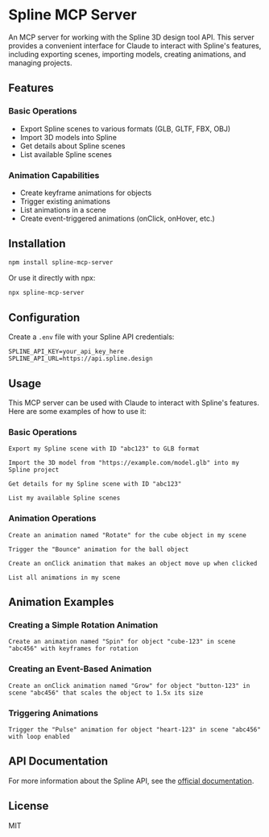 # Spline MCP Server

An MCP server for working with the Spline 3D design tool API. This server provides a convenient interface for Claude to interact with Spline's features, including exporting scenes, importing models, creating animations, and managing projects.

## Features

### Basic Operations
- Export Spline scenes to various formats (GLB, GLTF, FBX, OBJ)
- Import 3D models into Spline
- Get details about Spline scenes
- List available Spline scenes

### Animation Capabilities
- Create keyframe animations for objects
- Trigger existing animations
- List animations in a scene
- Create event-triggered animations (onClick, onHover, etc.)

## Installation

```bash
npm install spline-mcp-server
```

Or use it directly with npx:

```bash
npx spline-mcp-server
```

## Configuration

Create a `.env` file with your Spline API credentials:

```
SPLINE_API_KEY=your_api_key_here
SPLINE_API_URL=https://api.spline.design
```

## Usage

This MCP server can be used with Claude to interact with Spline's features. Here are some examples of how to use it:

### Basic Operations

```
Export my Spline scene with ID "abc123" to GLB format
```

```
Import the 3D model from "https://example.com/model.glb" into my Spline project
```

```
Get details for my Spline scene with ID "abc123"
```

```
List my available Spline scenes
```

### Animation Operations

```
Create an animation named "Rotate" for the cube object in my scene
```

```
Trigger the "Bounce" animation for the ball object
```

```
Create an onClick animation that makes an object move up when clicked
```

```
List all animations in my scene
```

## Animation Examples

### Creating a Simple Rotation Animation

```
Create an animation named "Spin" for object "cube-123" in scene "abc456" with keyframes for rotation
```

### Creating an Event-Based Animation

```
Create an onClick animation named "Grow" for object "button-123" in scene "abc456" that scales the object to 1.5x its size
```

### Triggering Animations

```
Trigger the "Pulse" animation for object "heart-123" in scene "abc456" with loop enabled
```

## API Documentation

For more information about the Spline API, see the [official documentation](https://docs.spline.design/).

## License

MIT